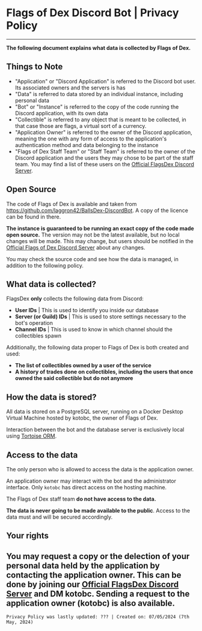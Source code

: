 # Flags of Dex Discord Bot | Privacy Policy

------------------------------------------------------------------------------------------------------------------------------------------------------------------
**The following document explains what data is collected by Flags of Dex.**

## Things to Note

- "Application" or "Discord Application" is referred to the Discord bot user. Its associated owners and the servers is has
- "Data" is referred to data stored by an individual instance, including personal data
- "Bot" or "Instance" is referred to the copy of the code running the Discord application, with its own data
- "Collectible" is referred to any object that is meant to be collected, in that case those are flags, a virtual sort of a currency.
- "Application Owner" is referred to the owner of the Discord application, meaning the one with any form of access to the application's authentication method and data belonging to the instance
- "Flags of Dex Staff Team" or "Staff Team" is referred to the owner of the Discord application and the users they may chose to be part of the staff team. You may find a list of these users on the [Official FlagsDex Discord Server](https://discord.gg/3bBwY9AYWU).

## Open Source

The code of Flags of Dex is available and taken from https://github.com/laggron42/BallsDex-DiscordBot. A copy of the licence can be found in there.

**The instance is guaranteed to be running an exact copy of the code made open source.** The version may not be the latest available, but no local changes will be made. This may change, but users should be notified in the [Official Flags of Dex Discord Server](https://discord.gg/3bBwY9AYWU) about any changes.

You may check the source code and see how the data is managed, in addition to the following policy.

## What data is collected?

FlagsDex **only** collects the following data from Discord:
- **User IDs** | This is used to identify you inside our database
- **Server (or Guild) IDs** | This is used to store settings necessary to the bot's operation
- **Channel IDs** | This is used to know in which channel should the collectibles spawn

Additionally, the following data proper to Flags of Dex is both created and used:
- **The list of collectibles owned by a user of the service**
- **A history of trades done on collectibles, including the users that once owned the said collectible but do not anymore**

## How the data is stored?
All data is stored on a PostgreSQL server, running on a Docker Desktop Virtual Machine hosted by kotobc, the owner of Flags of Dex.

Interaction between the bot and the database server is exclusively local using [Tortoise ORM](https://github.com/tortoise/tortoise-orm).

## Access to the data
The only person who is allowed to access the data is the application owner.

An application owner may interact with the bot and the administrator interface. Only `kotobc` has direct access on the hosting machine.

The Flags of Dex staff team **do not have access to the data.**

**The data is never going to be made available to the public**. Access to the data must and will be secured accordingly.

## Your rights

You may request a copy or the delection of your personal data held by the application by contacting the application owner. This can be done by joining our [Official FlagsDex Discord Server](https://discord.gg/3bBwY9AYWU) and DM kotobc. Sending a request to the application owner (kotobc) is also available.
----------------------------------------------------------------------------------------------------------------------------------------------------------------------------------------------------
`Privacy Policy was lastly updated: ??? | Created on: 07/05/2024 (7th May, 2024)`
